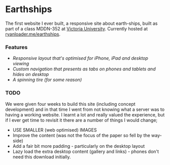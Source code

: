 # Earthships

The first website I ever built, a responsive site about earth-ships, built as part of a class MDDN-352 at [Victoria University](http://www.victoria.ac.nz/design). Currently hosted at [ryanloader.me/earthships](http://ryanloader.me/earthships/).

### Features ###

* *Responsive layout that's optimised for iPhone, iPad and desktop viewing*
* *Custom navigation that presents as tabs on phones and tablets and hides on desktop*
* *A spinning tire (for some reason)*

### TODO ###

We were given four weeks to build this site (including concept development) and in that time I went from not knowing what a server was to having a working website. I learnt a lot and really valued the experience, but if I ever get time to revisit it there are a number of things I would change;

* USE SMALLER (web optimised) IMAGES
* Improve the content (was not the focus of the paper so fell by the way-side)
* Add a fair bit more padding - particularly on the desktop layout
* Lazy load the extra desktop content (gallery and links) - phones don't need this download initially.
